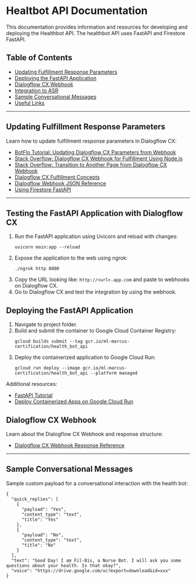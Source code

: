 # Healtbot API Documentation

This documentation provides information and resources for developing and deploying the Healthbot API. The healthbot API uses FastAPI and Firestore FastAPI.

## Table of Contents

- [Updating Fulfillment Response Parameters](#updating-fulfillment-response-parameters)
- [Deploying the FastAPI Application](#deploying-the-fastapi-application)
- [Dialogflow CX Webhook](#dialogflow-cx-webhook)
- [Integration to ASR](#integration-to-asr)
- [Sample Conversational Messages](#sample-conversational-messages)
- [Useful Links](#useful-links)

---

## Updating Fulfillment Response Parameters

Learn how to update fulfillment response parameters in Dialogflow CX:

- [BotFlo Tutorial: Updating Dialogflow CX Parameters from Webhook](https://botflo.com/updating-dialogflow-cx-parameters-from-webhook/)
- [Stack Overflow: Dialogflow CX Webhook for Fulfillment Using Node.js](https://stackoverflow.com/questions/64646879/dialogflow-cx-webhook-for-fulfilment-to-reply-user-using-nodejs)
- [Stack Overflow: Transition to Another Page from Dialogflow CX Webhook](https://stackoverflow.com/questions/68838654/dialogflow-cx-transition-to-another-page-from-webhook)
- [Dialogflow CX Fulfillment Concepts](https://cloud.google.com/dialogflow/cx/docs/concept/fulfillment)
- [Dialogflow Webhook JSON Reference](https://developers.google.com/assistant/df-asdk/reference/dialogflow-webhook-json)
- [Using Firestore FastAPI](https://github.com/anthcor/firestore-fastapi/tree/master/docs)

---

## Testing the FastAPI Application with Dialogflow CX

1. Run the FastAPI application using Uvicorn and reload with changes:
   ```
   uvicorn main:app --reload
   ```
2. Expose the application to the web using ngrok:
   ```
   ./ngrok http 8000
   ```
3. Copy the URL looking like: ```http://<url>.app.com``` and paste to webhooks on Dialogflow CX.
4. Go to Dialogflow CX and test the integration by using the webhook.


## Deploying the FastAPI Application
1. Navigate to project folder.
2. Build and submit the container to Google Cloud Container Registry:
   ```
   gcloud builds submit --tag gcr.io/ml-marcus-certification/health_bot_api
   ```
3. Deploy the containerized application to Google Cloud Run:
   ```
   gcloud run deploy --image gcr.io/ml-marcus-certification/health_bot_api --platform managed
   ```
Additional resources: 
- [FastAPI Tutorial](https://fastapi.tiangolo.com/tutorial/first-steps/)
- [Deploy Containerized Apps on Google Cloud Run](https://blog.somideolaoye.com/fastapi-deploy-containerized-apps-on-google-cloud-run)




## Dialogflow CX Webhook

Learn about the Dialogflow CX Webhook and response structure:

- [Dialogflow CX Webhook Response Reference](https://cloud.google.com/dialogflow/cx/docs/reference/rpc/google.cloud.dialogflow.cx.v3#webhookresponse)

---

## Sample Conversational Messages

Sample custom payload for a conversational interaction with the health bot:

```
{
  "quick_replies": [
    {
      "payload": "Yes",
      "content_type": "text",
      "title": "Yes"
    },
    {
      "payload": "No",
      "content_type": "text",
      "title": "No"
    }
  ],
  "text": "Good Day! I am Fil-Bis, a Nurse Bot. I will ask you some questions about your health. Is that okay?",
  "voice": "https://drive.google.com/uc?export=download&id=xxx"
}
```